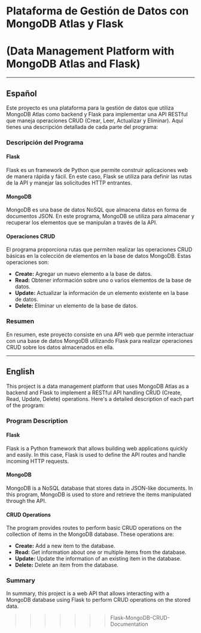 # Plataforma de Gestión de Datos con MongoDB Atlas y Flask
# (Data Management Platform with MongoDB Atlas and Flask)

---

## Español

Este proyecto es una plataforma para la gestión de datos que utiliza MongoDB Atlas como backend y Flask para implementar una API RESTful que maneja operaciones CRUD (Crear, Leer, Actualizar y Eliminar). Aquí tienes una descripción detallada de cada parte del programa:

### Descripción del Programa

#### Flask
Flask es un framework de Python que permite construir aplicaciones web de manera rápida y fácil. En este caso, Flask se utiliza para definir las rutas de la API y manejar las solicitudes HTTP entrantes.

#### MongoDB
MongoDB es una base de datos NoSQL que almacena datos en forma de documentos JSON. En este programa, MongoDB se utiliza para almacenar y recuperar los elementos que se manipulan a través de la API.

#### Operaciones CRUD
El programa proporciona rutas que permiten realizar las operaciones CRUD básicas en la colección de elementos en la base de datos MongoDB. Estas operaciones son:

* **Create:** Agregar un nuevo elemento a la base de datos.
* **Read:** Obtener información sobre uno o varios elementos de la base de datos.
* **Update:** Actualizar la información de un elemento existente en la base de datos.
* **Delete:** Eliminar un elemento de la base de datos.

### Resumen
En resumen, este proyecto consiste en una API web que permite interactuar con una base de datos MongoDB utilizando Flask para realizar operaciones CRUD sobre los datos almacenados en ella.

---

## English
  
This project is a data management platform that uses MongoDB Atlas as a backend and Flask to implement a RESTful API handling CRUD (Create, Read, Update, Delete) operations. Here's a detailed description of each part of the program:

### Program Description

#### Flask
Flask is a Python framework that allows building web applications quickly and easily. In this case, Flask is used to define the API routes and handle incoming HTTP requests.

#### MongoDB
MongoDB is a NoSQL database that stores data in JSON-like documents. In this program, MongoDB is used to store and retrieve the items manipulated through the API.

#### CRUD Operations
The program provides routes to perform basic CRUD operations on the collection of items in the MongoDB database. These operations are:

* **Create:** Add a new item to the database.
* **Read:** Get information about one or multiple items from the database.
* **Update:** Update the information of an existing item in the database.
* **Delete:** Delete an item from the database.

### Summary
In summary, this project is a web API that allows interacting with a MongoDB database using Flask to perform CRUD operations on the stored data.
>>>>>>> Flask-MongoDB-CRUD-Documentation

